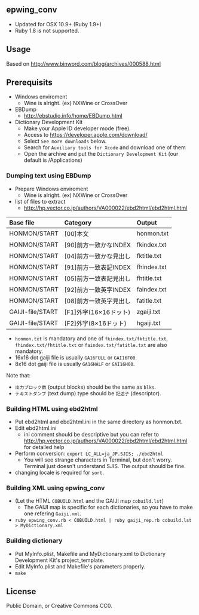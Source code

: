 ## epwing_conv
- Updated for OSX 10.9+ (Ruby 1.9+)
- Ruby 1.8 is not supported.

## Usage
Based on http://www.binword.com/blog/archives/000588.html

## Prerequisits
- Windows enviroment
  - Wine is alright. (ex) NXWine or CrossOver
- EBDump
  - http://ebstudio.info/home/EBDump.html
- Dictionary Development Kit
  - Make your Apple ID developer mode (free).
  - Access to https://developer.apple.com/download/
  - Select `See more downloads` below.
  - Search for `Auxiliary tools for Xcode` and download one of them
  - Open the archive and put the `Dictionary Development Kit` (our default is /Applications)

### Dumping text using EBDump
- Prepare Windows enviroment
  - Wine is alright. (ex) NXWine or CrossOver
- list of files to extract
  - http://hp.vector.co.jp/authors/VA000022/ebd2html/ebd2html.html

|Base file|Category|Output|
|:--|:--|:--|
|HONMON/START|[00]本文|honmon.txt|
|HONMON/START|[90]前方一致かなINDEX|fkindex.txt|
|HONMON/START|[04]前方一致かな見出し|fktitle.txt|
|HONMON/START|[91]前方一致表記INDEX|fhindex.txt|
|HONMON/START|[05]前方一致表記見出し|fhtitle.txt|
|HONMON/START|[92]前方一致英字INDEX|faindex.txt|
|HONMON/START|[08]前方一致英字見出し|fatitle.txt|
|GAIJI-file/START|[F1]外字(16×16ドット)|zgaiji.txt|
|GAIJI-file/START|[F2]外字(8×16ドット)|hgaiji.txt|

- `honmon.txt` is mandatory and one of `fkindex.txt/fktitle.txt`, `fhindex.txt/fhtitle.txt` or `faindex.txt/fatitle.txt` are also mandatory.
- 16x16 dot gaiji file is usually `GA16FULL` or `GAI16F00`.
- 8x16 dot gaiji file is usually `GA16HALF` or `GAI16H00`.

Note that:

- `出力ブロック数` (output blocks) should be the same as `blks`.
- `テキストダンプ` (text dump) type should be `記述子` (descriptor).

### Building HTML using ebd2html
- Put ebd2html and ebd2html.ini in the same directory as honmon.txt.
- Edit ebd2html.ini
  - ini comment should be descriptive but you can refer to http://hp.vector.co.jp/authors/VA000022/ebd2html/ebd2html.html for detailed help
- Perform conversion: `export LC_ALL=ja_JP.SJIS; ./ebd2html`
  - You will see strange characters in Terminal, but don't worry. Terminal just doesn't understand SJIS. The output should be fine.
- changing locale is required for `sort`.

### Building XML using epwing_conv
- (Let the HTML `COBUILD.html` and the GAIJI map `cobuild.lst`)
  - The GAIJI map is specific for each dictionaries, so you have to make one refering `Gaiji.xml`.
- `ruby epwing_conv.rb < COBUILD.html | ruby gaiji_rep.rb cobuild.lst > MyDictionary.xml`

### Building dictionary
- Put MyInfo.plist, Makefile and MyDictionary.xml to Dictionary Development Kit's project_template.
- Edit MyInfo.plist and Makefile's parameters properly.
- `make`

## License
Public Domain, or Creative Commons CC0.
